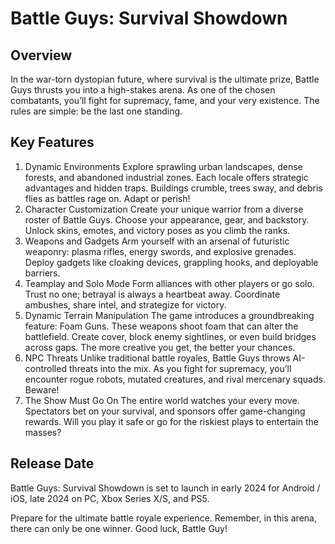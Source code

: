 # Battle Guys: Survival Showdown
## Overview
In the war-torn dystopian future, where survival is the ultimate prize, Battle Guys thrusts you into a high-stakes arena. As one of the chosen combatants, you’ll fight for supremacy, fame, and your very existence. The rules are simple: be the last one standing.

## Key Features
1. Dynamic Environments
Explore sprawling urban landscapes, dense forests, and abandoned industrial zones. Each locale offers strategic advantages and hidden traps.
Buildings crumble, trees sway, and debris flies as battles rage on. Adapt or perish!
2. Character Customization
Create your unique warrior from a diverse roster of Battle Guys. Choose your appearance, gear, and backstory.
Unlock skins, emotes, and victory poses as you climb the ranks.
3. Weapons and Gadgets
Arm yourself with an arsenal of futuristic weaponry: plasma rifles, energy swords, and explosive grenades.
Deploy gadgets like cloaking devices, grappling hooks, and deployable barriers.
4. Teamplay and Solo Mode
Form alliances with other players or go solo. Trust no one; betrayal is always a heartbeat away.
Coordinate ambushes, share intel, and strategize for victory.
5. Dynamic Terrain Manipulation
The game introduces a groundbreaking feature: Foam Guns. These weapons shoot foam that can alter the battlefield.
Create cover, block enemy sightlines, or even build bridges across gaps. The more creative you get, the better your chances.
6. NPC Threats
Unlike traditional battle royales, Battle Guys throws AI-controlled threats into the mix.
As you fight for supremacy, you’ll encounter rogue robots, mutated creatures, and rival mercenary squads. Beware!
7. The Show Must Go On
The entire world watches your every move. Spectators bet on your survival, and sponsors offer game-changing rewards.
Will you play it safe or go for the riskiest plays to entertain the masses?

## Release Date
Battle Guys: Survival Showdown is set to launch in early 2024 for Android / iOS, late 2024 on PC, Xbox Series X/S, and PS5.

Prepare for the ultimate battle royale experience. Remember, in this arena, there can only be one winner. Good luck, Battle Guy!
